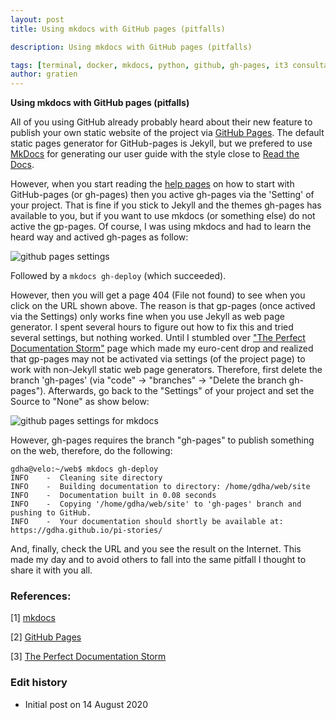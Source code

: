 ```yaml
---
layout: post
title: Using mkdocs with GitHub pages (pitfalls)

description: Using mkdocs with GitHub pages (pitfalls)

tags: [terminal, docker, mkdocs, python, github, gh-pages, it3 consultants]
author: gratien
---
```


<strong>Using mkdocs with GitHub pages (pitfalls)</strong>

All of you using GitHub already probably heard about their new feature to publish your own static website of the project via [GitHub Pages](https://pages.github.com/). The default static pages generator for GitHub-pages is Jekyll, but we prefered to use [MkDocs](https://mkdocs.org) for generating our user guide with the style close to [Read the Docs](https://readthedocs.org/).

However, when you start reading the [help pages](https://docs.github.com/en/github/working-with-github-pages) on how to start with GitHub-pages (or gh-pages) then you active gh-pages via the 'Setting' of your project. That is fine if you stick to Jekyll and the themes gh-pages has available to you, but if you want to use mkdocs (or something else) do not active the gp-pages. Of course, I was using mkdocs and had to learn the heard way and actived gh-pages as follow:

<img src="{{ site.url }}/images/gh-pages-1.png" border="0" alt="github pages settings"/>

Followed by a `mkdocs gh-deploy` (which succeeded).

However, then you will get a page 404 (File not found) to see when you click on the URL shown above. The reason is that gp-pages (once actived via the Settings) only works fine when you use Jekyll as web page generator. I spent several hours to figure out how to fix this and tried several settings, but nothing worked. Until I stumbled over ["The Perfect Documentation Storm"](https://datamattsson.tumblr.com/post/612351271067893760/the-perfect-documentation-storm) page which made my euro-cent drop and realized that gp-pages may not be activated via settings (of the project page) to work with non-Jekyll static web page generators. Therefore, first delete the branch 'gh-pages' (via "code" -> "branches" -> "Delete the branch gh-pages"). Afterwards, go back to the "Settings" of your project and set the Source to "None" as show below:

<img src="{{ site.url }}/images/gh-pages-2.png" border="0" alt="github pages settings for mkdocs"/>

However, gh-pages requires the branch "gh-pages" to publish something on the web, therefore, do the following:

    gdha@velo:~/web$ mkdocs gh-deploy
    INFO    -  Cleaning site directory 
    INFO    -  Building documentation to directory: /home/gdha/web/site 
    INFO    -  Documentation built in 0.08 seconds 
    INFO    -  Copying '/home/gdha/web/site' to 'gh-pages' branch and pushing to GitHub. 
    INFO    -  Your documentation should shortly be available at: https://gdha.github.io/pi-stories/ 

And, finally, check the URL and you see the result on the Internet. This made my day and to avoid others to fall into the same pitfall I thought to share it with you all.

### References:

[1] [mkdocs](https://mkdocs.org)

[2] [GitHub Pages](https://pages.github.com/)

[3] [The Perfect Documentation Storm](https://datamattsson.tumblr.com/post/612351271067893760/the-perfect-documentation-storm)

### Edit history

- Initial post on 14 August 2020

